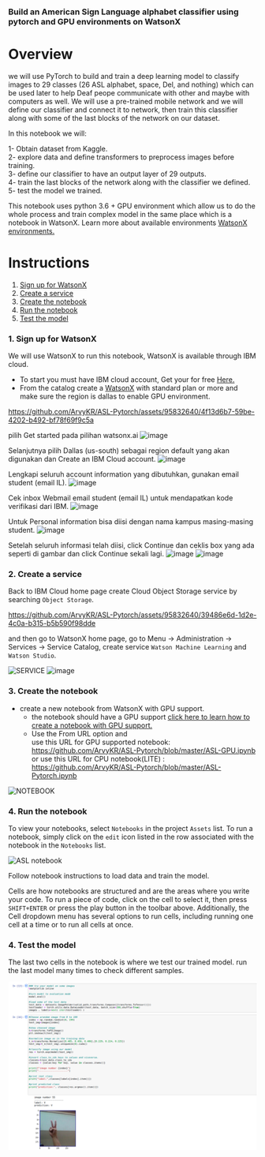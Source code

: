 ### Build an American Sign Language alphabet classifier using pytorch and GPU environments on WatsonX 


# Overview

we will use PyTorch to build and train a deep learning model to classify images to 29 classes (26 ASL alphabet, space, Del, and nothing) which can be used later to help Deaf peope communicate with other and maybe with computers as well. We will use a pre-trained mobile network and we will define our classifier and connect it to network, then train this classifier along with some of the last blocks of the network on our dataset.

In this notebook we will:

1- Obtain dataset from Kaggle.  
2- explore data and define transformers to preprocess images before training.  
3- define our classifier to have an output layer of 29 outputs.  
4- train the last blocks of the network along with the classifier we defined.  
5- test the model we trained.  

This notebook uses python 3.6 + GPU environment which allow us to do the whole process and train complex model in the same place which is a notebook in WatsonX.
Learn more about available environments <a href="https://dataplatform.cloud.ibm.com/docs/content/wsj/analyze-data/gpu-environments.html"> WatsonX environments.</a>




# Instructions


1. [Sign up for WatsonX](#1-sign-up-for-watsonx)
2. [Create a service](#2-create-a-service)
3. [Create the notebook](#3-create-the-notebook)
4. [Run the notebook](#4-run-the-notebook)
5. [Test the model](#5-Test-the-model)

### 1. Sign up for WatsonX

We will use WatsonX to run this notebook, WatsonX is available through IBM cloud.

* To start you must have IBM cloud account, Get your for free <a href="https://cloud.ibm.com/registration">Here.</a>   
* From the catalog create a <a href="https://cloud.ibm.com/catalog/services/watsonx">WatsonX</a> with standard plan or more and make sure the region is dallas to enable GPU environment.  



https://github.com/ArvyKR/ASL-Pytorch/assets/95832640/4f13d6b7-59be-4202-b492-bf78f69f9c5a

pilih Get started pada pilihan watsonx.ai
![image](https://github.com/ArvyKR/ASL-Pytorch/assets/95832640/6366965c-aeec-451e-9c4d-3fea78f59ffd)

Selanjutnya pilih Dallas (us-south) sebagai region default yang akan digunakan dan Create an IBM Cloud account.
![image](https://github.com/ArvyKR/ASL-Pytorch/assets/95832640/10e5eece-fedf-44e9-93b9-cb589f7f53fe)

Lengkapi seluruh account information yang dibutuhkan, gunakan email student (email IL).
![image](https://github.com/ArvyKR/ASL-Pytorch/assets/95832640/a21072bd-18d0-42ca-85fa-42138d6830cf)

Cek inbox Webmail email student (email IL) untuk mendapatkan kode verifikasi dari IBM.
![image](https://github.com/ArvyKR/ASL-Pytorch/assets/95832640/ece369bf-d493-4ed7-9bb9-91b0266671ef)

Untuk Personal information bisa diisi dengan nama kampus masing-masing student.
![image](https://github.com/ArvyKR/ASL-Pytorch/assets/95832640/f765723e-cf12-4724-8ac1-fd26349f2bc1)

Setelah seluruh informasi telah diisi, click Continue dan ceklis box yang ada seperti di gambar dan click Continue sekali lagi.
![image](https://github.com/ArvyKR/ASL-Pytorch/assets/95832640/4e68b50a-56e2-4733-8dc2-202389456e1c)
![image](https://github.com/ArvyKR/ASL-Pytorch/assets/95832640/be22a165-71f4-474c-bac7-f3932699ba7e)



### 2. Create a service
Back to IBM Cloud home page create Cloud Object Storage service by searching `Object Storage`.

https://github.com/ArvyKR/ASL-Pytorch/assets/95832640/39486e6d-1d2e-4c0a-b315-b5b590f98dde


and then go to WatsonX home page, go to Menu -> Administration -> Services -> Service Catalog, create service `Watson Machine Learning` and `Watson Studio`.

![SERVICE](https://github.com/ArvyKR/ASL-Pytorch/assets/95832640/c45bc32d-9394-4ddf-be49-a92e63862457)
![image](https://github.com/ArvyKR/ASL-Pytorch/assets/95832640/7e3102b6-ea3a-4414-867d-8bc6039bfd5f)



### 3. Create the notebook 

* create a new notebook from WatsonX with GPU support.    
    * the notebook should have a GPU support <a href="https://www.youtube.com/watch?v=RNIWtpnNBoo">click here to learn how to create a notebook with GPU support.</a>
    * Use the From URL option and    
    use this URL for GPU supported notebook: https://github.com/ArvyKR/ASL-Pytorch/blob/master/ASL-GPU.ipynb \
    or use this URL for CPU notebook(LITE) : https://github.com/ArvyKR/ASL-Pytorch/blob/master/ASL-Pytorch.ipynb

![NOTEBOOK](https://github.com/ArvyKR/ASL-Pytorch/assets/95832640/ea55b61a-38a7-46f6-ab7f-6c78465cdd3e)


### 4. Run the notebook 

To view your notebooks, select `Notebooks` in the project `Assets` list. To run a notebook, simply click on the `edit` icon listed in the row associated with the notebook in the `Notebooks` list.

![ASL notebook](https://github.com/IBM/ASL-Pytorch/blob/master/images/note.png)

Follow notebook instructions to load data and train the model.  

Cells are how notebooks are structured and are the areas where you write your code. To run a piece of code, click on the cell to select it, then press `SHIFT+ENTER` or press the play button in the toolbar above. Additionally, the Cell dropdown menu has several options to run cells, including running one cell at a time or to run all cells at once.

### 4. Test the model

The last two cells in the notebook is where we test our trained model.
run the last model many times to check different samples.

![Result](https://github.com/ArvyKR/ASL-Pytorch/blob/master/images/result.png)







